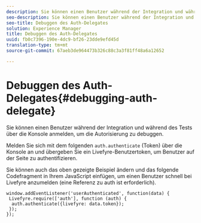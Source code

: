 ```yaml
---
description: Sie können einen Benutzer während der Integration und während des Tests über die Konsole anmelden, um die Autorisierung zu debuggen.
seo-description: Sie können einen Benutzer während der Integration und während des Tests über die Konsole anmelden, um die Autorisierung zu debuggen.
seo-title: Debuggen des Auth-Delegates
solution: Experience Manager
title: Debuggen des Auth-Delegates
uuid: fb0c7396-190e-4dc9-bf26-23dde9efd45d
translation-type: tm+mt
source-git-commit: 67aeb3de964473b326c88c3a3f81ff48a6a12652

---
```



# Debuggen des Auth-Delegates{#debugging-auth-delegate}

Sie können einen Benutzer während der Integration und während des Tests über die Konsole anmelden, um die Autorisierung zu debuggen.

Melden Sie sich mit dem folgenden `auth.authenticate` (Token) über die Konsole an und übergeben Sie ein Livefyre-Benutzertoken, um Benutzer auf der Seite zu authentifizieren.

Sie können auch das oben gezeigte Beispiel ändern und das folgende Codefragment in Ihrem JavaScript einfügen, um einen Benutzer schnell bei Livefyre anzumelden (eine Referenz zu auth ist erforderlich).

```
window.addEventListener('userAuthenticated', function(data) { 
 Livefyre.require(['auth'], function (auth) { 
  auth.authenticate({livefyre: data.token}); 
 }); 
});
```

